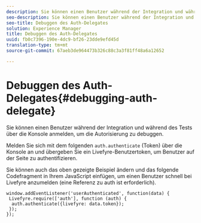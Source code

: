 ```yaml
---
description: Sie können einen Benutzer während der Integration und während des Tests über die Konsole anmelden, um die Autorisierung zu debuggen.
seo-description: Sie können einen Benutzer während der Integration und während des Tests über die Konsole anmelden, um die Autorisierung zu debuggen.
seo-title: Debuggen des Auth-Delegates
solution: Experience Manager
title: Debuggen des Auth-Delegates
uuid: fb0c7396-190e-4dc9-bf26-23dde9efd45d
translation-type: tm+mt
source-git-commit: 67aeb3de964473b326c88c3a3f81ff48a6a12652

---
```



# Debuggen des Auth-Delegates{#debugging-auth-delegate}

Sie können einen Benutzer während der Integration und während des Tests über die Konsole anmelden, um die Autorisierung zu debuggen.

Melden Sie sich mit dem folgenden `auth.authenticate` (Token) über die Konsole an und übergeben Sie ein Livefyre-Benutzertoken, um Benutzer auf der Seite zu authentifizieren.

Sie können auch das oben gezeigte Beispiel ändern und das folgende Codefragment in Ihrem JavaScript einfügen, um einen Benutzer schnell bei Livefyre anzumelden (eine Referenz zu auth ist erforderlich).

```
window.addEventListener('userAuthenticated', function(data) { 
 Livefyre.require(['auth'], function (auth) { 
  auth.authenticate({livefyre: data.token}); 
 }); 
});
```

